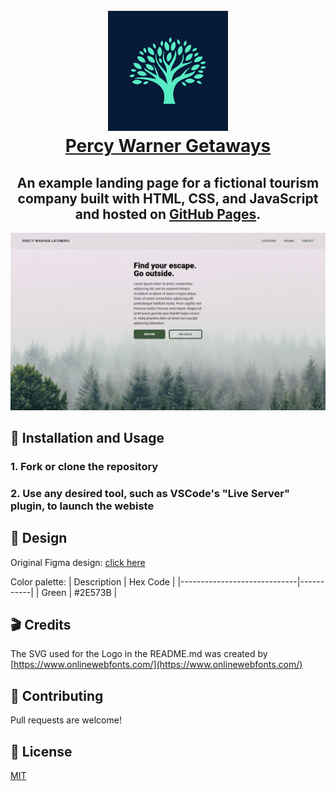 <h1 align="center">
  <br>
    <a href="https://rudrapatel2003.github.io/Percy_Warner_Getaways"><img src="https://raw.githubusercontent.com/RudraPatel2003/Percy_Warner_Getaways/main/images/Logo.png"></a>
  <br>
  <a href="https://rudrapatel2003.github.io/Percy_Warner_Getaways">Percy Warner Getaways</a>
  <br>
</h1>

<h2 align="center"> An example landing page for a fictional tourism company built with HTML, CSS, and JavaScript and hosted on <a href="https://pages.github.com/" target="_blank" rel="noreferrer">GitHub Pages</a>.</h2>

<p align="center">
  <img src="https://raw.githubusercontent.com/RudraPatel2003/Percy_Warner_Getaways/main/images/WebsiteImage.PNG" alt="Website image">
</p>

## 🔨 Installation and Usage
### 1. Fork or clone the repository
### 2. Use any desired tool, such as VSCode's "Live Server" plugin, to launch the webiste

## 🎨 Design
Original Figma design: [click here](https://www.figma.com/file/HipW8VNAXfKGW22Gyhvxk2/Forest-Website?node-id=0%3A1)  

Color palette:
| Description                 | Hex Code  |
|-----------------------------|-----------|
| Green                       | #2E573B   |

## 🎬 Credits
The SVG used for the Logo in the README.md was created by [https://www.onlinewebfonts.com/](https://www.onlinewebfonts.com/)

## 🤝 Contributing
Pull requests are welcome!

## 📖 License
[MIT](https://choosealicense.com/licenses/mit/)


